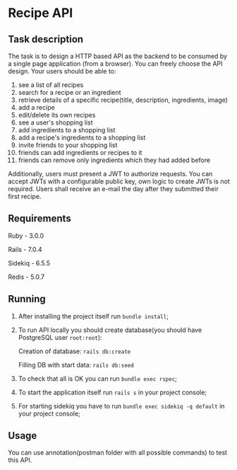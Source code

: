 # Recipe API

## Task description

The task is to design a HTTP based API as the backend to be consumed by a single page
application (from a browser). You can freely choose the API design.
Your users should be able to:
1. see a list of all recipes 
2. search for a recipe or an ingredient 
3. retrieve details of a specific recipe(title, description, ingredients, image)
4. add a recipe
5. edit/delete its own recipes
6. see a user's shopping list
7. add ingredients to a shopping list
8. add a recipe's ingredients to a shopping list
9. invite friends to your shopping list
10. friends can add ingredients or recipes to it
11. friends can remove only ingredients which they had added before

Additionally, users must present a JWT to authorize requests. You can accept JWTs with a
configurable public key, own logic to create JWTs is not required.
Users shall receive an e-mail the day after they submitted their first recipe.

## Requirements

Ruby - 3.0.0

Rails - 7.0.4

Sidekiq - 6.5.5

Redis - 5.0.7

## Running

1. After installing the project itself run `bundle install`;

2. To run API locally you should create database(you should have PostgreSQL user `root:root`):

    Creation of database: `rails db:create`
   
   Filling DB with start data: `rails db:seed`

3. To check that all is OK you can run `bundle exec rspec`;

4. To start the application itself run `rails s` in your project console;

5. For starting sidekiq you have to run `bundle exec sidekiq -q default` in your project console;

## Usage

You can use annotation(postman folder with all possible commands) to test this API.
